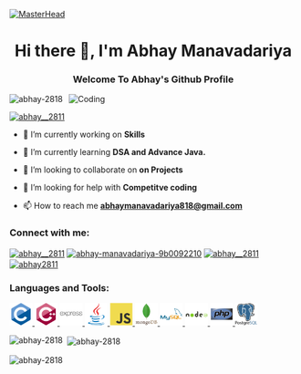 [![MasterHead](https://wallpapercave.com/wp/wp2791994.jpg)](https://github.com/Abhay-2818)

<h1 align="center">Hi there 👋, I'm Abhay Manavadariya</h1>
<h3 align="center">Welcome To Abhay's Github Profile</h3>

<img align="right" alt="Coding" width="400" src="https://cdn.dribbble.com/users/1162077/screenshots/3848914/programmer.gif">

<p align="left"> <img src="https://komarev.com/ghpvc/?username=abhay-2818&label=Profile%20views&color=0e75b6&style=flat" alt="abhay-2818" /> </p>

<p align="left"> <a href="https://twitter.com/abhay__2811" target="blank"><img src="https://img.shields.io/twitter/follow/abhay__2811?logo=twitter&style=for-the-badge" alt="abhay__2811" /></a> </p>

- 🔭 I’m currently working on **Skills**

- 🌱 I’m currently learning **DSA and Advance Java.**

- 👯 I’m looking to collaborate on **on Projects**

- 🤝 I’m looking for help with **Competitve coding**

- 📫 How to reach me **abhaymanavadariya818@gmail.com**

<h3 align="left">Connect with me:</h3>
<p align="left">
<a href="https://twitter.com/abhay__2811" target="blank"><img align="center" src="https://raw.githubusercontent.com/rahuldkjain/github-profile-readme-generator/master/src/images/icons/Social/twitter.svg" alt="abhay__2811" height="30" width="40" /></a>
<a href="https://linkedin.com/in/abhay-manavadariya-9b0092210" target="blank"><img align="center" src="https://raw.githubusercontent.com/rahuldkjain/github-profile-readme-generator/master/src/images/icons/Social/linked-in-alt.svg" alt="abhay-manavadariya-9b0092210" height="30" width="40" /></a>
<a href="https://instagram.com/abhay__2811" target="blank"><img align="center" src="https://raw.githubusercontent.com/rahuldkjain/github-profile-readme-generator/master/src/images/icons/Social/instagram.svg" alt="abhay__2811" height="30" width="40" /></a>
<a href="https://www.leetcode.com/abhay2811" target="blank"><img align="center" src="https://raw.githubusercontent.com/rahuldkjain/github-profile-readme-generator/master/src/images/icons/Social/leet-code.svg" alt="abhay2811" height="30" width="40" /></a>
</p>

<h3 align="left">Languages and Tools:</h3>
<p align="left"> <a href="https://www.cprogramming.com/" target="_blank" rel="noreferrer"> <img src="https://raw.githubusercontent.com/devicons/devicon/master/icons/c/c-original.svg" alt="c" width="40" height="40"/> </a> <a href="https://www.w3schools.com/cpp/" target="_blank" rel="noreferrer"> <img src="https://raw.githubusercontent.com/devicons/devicon/master/icons/cplusplus/cplusplus-original.svg" alt="cplusplus" width="40" height="40"/> </a> <a href="https://expressjs.com" target="_blank" rel="noreferrer"> <img src="https://raw.githubusercontent.com/devicons/devicon/master/icons/express/express-original-wordmark.svg" alt="express" width="40" height="40"/> </a> <a href="https://www.java.com" target="_blank" rel="noreferrer"> <img src="https://raw.githubusercontent.com/devicons/devicon/master/icons/java/java-original.svg" alt="java" width="40" height="40"/> </a> <a href="https://developer.mozilla.org/en-US/docs/Web/JavaScript" target="_blank" rel="noreferrer"> <img src="https://raw.githubusercontent.com/devicons/devicon/master/icons/javascript/javascript-original.svg" alt="javascript" width="40" height="40"/> </a> <a href="https://www.mongodb.com/" target="_blank" rel="noreferrer"> <img src="https://raw.githubusercontent.com/devicons/devicon/master/icons/mongodb/mongodb-original-wordmark.svg" alt="mongodb" width="40" height="40"/> </a> <a href="https://www.mysql.com/" target="_blank" rel="noreferrer"> <img src="https://raw.githubusercontent.com/devicons/devicon/master/icons/mysql/mysql-original-wordmark.svg" alt="mysql" width="40" height="40"/> </a> <a href="https://nodejs.org" target="_blank" rel="noreferrer"> <img src="https://raw.githubusercontent.com/devicons/devicon/master/icons/nodejs/nodejs-original-wordmark.svg" alt="nodejs" width="40" height="40"/> </a> <a href="https://www.php.net" target="_blank" rel="noreferrer"> <img src="https://raw.githubusercontent.com/devicons/devicon/master/icons/php/php-original.svg" alt="php" width="40" height="40"/> </a> <a href="https://www.postgresql.org" target="_blank" rel="noreferrer"> <img src="https://raw.githubusercontent.com/devicons/devicon/master/icons/postgresql/postgresql-original-wordmark.svg" alt="postgresql" width="40" height="40"/> </a> </p>

<p><img align="left" src="https://github-readme-stats.vercel.app/api/top-langs?username=abhay-2818&show_icons=true&locale=en&layout=compact" alt="abhay-2818" /></p>
<p>&nbsp;&nbsp;<img align="center" src="https://github-readme-stats.vercel.app/api?username=abhay-2818&show_icons=true&locale=en" alt="abhay-2818" /></p>

<p><img align="center" src="https://github-readme-streak-stats.herokuapp.com/?user=abhay-2818&" alt="abhay-2818" /></p>

